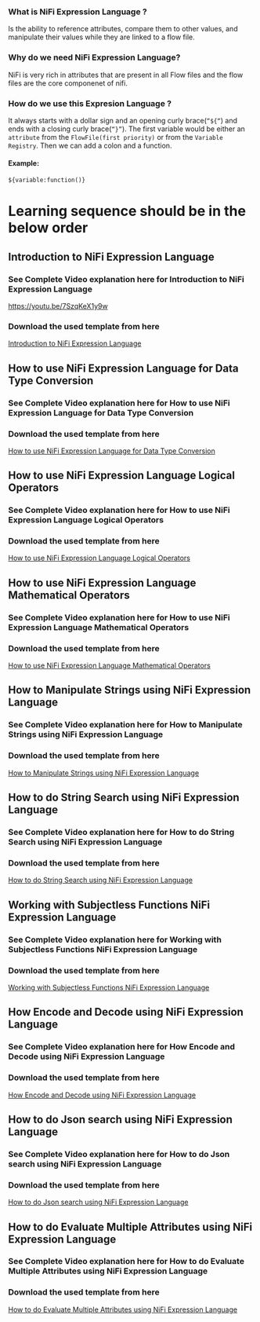 

### What is NiFi Expression Language ? 

Is the ability to reference attributes, compare them to other values, and manipulate their values while they are linked to a flow file.


### Why do we need NiFi Expression Language?

 NiFi is very rich in attributes that are present in all Flow files and the flow files are the core componenet of nifi. 


### How do we use this Expresion Language ? 

It always starts with a dollar sign and an opening curly brace(```“${“```) and ends with a closing curly brace(```“}”```). The first variable would be either an ```attribute``` from the ```FlowFile(first priority)``` or from the ```Variable Registry```. Then we can add a colon and a function. 
#### Example: 
```${variable:function()}```



# Learning sequence should be in the below order

## Introduction to NiFi Expression Language
### See Complete Video explanation here for Introduction to NiFi Expression Language
https://youtu.be/7SzqKeX1y9w

### Download the used template from here
[Introduction to NiFi Expression Language](https://github.com/InsightByte/ApacheNifi/blob/main/NiFi%20Expression%20Language/templates/Introduction_to_Expression_Language.xml)

## How to use NiFi Expression Language for Data Type Conversion
### See Complete Video explanation here for How to use NiFi Expression Language for Data Type Conversion


### Download the used template from here
[How to use NiFi Expression Language for Data Type Conversion](https://github.com/InsightByte/ApacheNifi/blob/main/NiFi%20Expression%20Language/templates/Expression_Language_-_Data_Type_Conversion.xml)


## How to use NiFi Expression Language Logical Operators
### See Complete Video explanation here for How to use NiFi Expression Language Logical Operators

### Download the used template from here
[How to use NiFi Expression Language Logical Operators](https://github.com/InsightByte/ApacheNifi/blob/main/NiFi%20Expression%20Language/templates/Expression_Language_-_Logic_Operators.xml)


## How to use NiFi Expression Language Mathematical Operators
### See Complete Video explanation here for How to use NiFi Expression Language Mathematical Operators


### Download the used template from here
[How to use NiFi Expression Language Mathematical Operators](https://github.com/InsightByte/ApacheNifi/blob/main/NiFi%20Expression%20Language/templates/Expression_Language_-_Mathematical_Operators.xml)

## How to Manipulate Strings using NiFi Expression Language
### See Complete Video explanation here for How to Manipulate Strings using NiFi Expression Language

### Download the used template from here
[How to Manipulate Strings using NiFi Expression Language](https://github.com/InsightByte/ApacheNifi/blob/main/NiFi%20Expression%20Language/templates/Expression_Language_-_String_Manipulation.xml)


## How to do String Search using NiFi Expression Language
### See Complete Video explanation here for How to do String Search using NiFi Expression Language


### Download the used template from here
[How to do String Search using NiFi Expression Language](https://github.com/InsightByte/ApacheNifi/blob/main/NiFi%20Expression%20Language/templates/Expression_Language_-_String_Search.xml)


## Working with Subjectless Functions NiFi Expression Language
### See Complete Video explanation here for Working with Subjectless Functions NiFi Expression Language


### Download the used template from here
[Working with Subjectless Functions NiFi Expression Language](https://github.com/InsightByte/ApacheNifi/blob/main/NiFi%20Expression%20Language/templates/Expression_Language_-_Subjectless_Functions.xml)


## How Encode and Decode using NiFi Expression Language
### See Complete Video explanation here for How Encode and Decode using NiFi Expression Language


### Download the used template from here
[How Encode and Decode using NiFi Expression Language](https://github.com/InsightByte/ApacheNifi/blob/main/NiFi%20Expression%20Language/templates/Expression_Language_-_Encode_Decode.xml)



## How to do Json search using NiFi Expression Language
### See Complete Video explanation here for How to do Json search using NiFi Expression Language


### Download the used template from here
[How to do Json search using NiFi Expression Language](https://github.com/InsightByte/ApacheNifi/blob/main/NiFi%20Expression%20Language/templates/Expression_Language_-_Json_Search.xml)



## How to do Evaluate Multiple Attributes using NiFi Expression Language
### See Complete Video explanation here for How to do Evaluate Multiple Attributes using NiFi Expression Language


### Download the used template from here
[How to do Evaluate Multiple Attributes using NiFi Expression Language](https://github.com/InsightByte/ApacheNifi/blob/main/NiFi%20Expression%20Language/templates/Expression_Language_-_Evaluating_Multiple_Attributes.xml)
